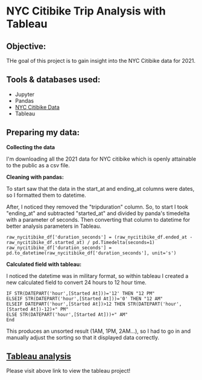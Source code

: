 # NYC Citibike Trip Analysis with Tableau

## Objective: 
THe goal of this project is to gain insight into the NYC Citibike data for 2021.

## Tools & databases used:
- Jupyter
- Pandas
- [NYC Citibike Data](https://ride.citibikenyc.com/system-data)
- Tableau

## Preparing my data:
 
**Collecting the data**

I'm downloading all the 2021 data for NYC citibike which is openly attainable to the public as a csv file.

**Cleaning with pandas:**

To start saw that the data in the start_at and ending_at columns were dates, so I formatted them to datetime.

After, I noticed they removed the "tripduration" column. So, to start I took "ending_at" and subtracted "started_at" and divided by panda's timedelta with a parameter of seconds. Then converting that column to datetime for better analysis parameters in Tableau.
```
raw_nycitibike_df['duration_seconds'] = (raw_nycitibike_df.ended_at - raw_nycitibike_df.started_at) / pd.Timedelta(seconds=1)
raw_nycitibike_df['duration_seconds'] = pd.to_datetime(raw_nycitibike_df['duration_seconds'], unit='s')
```

**Calculated field with tableau:**

I noticed the datetime was in military format, so within tableau I created a new calculated field to convert 24 hours to 12 hour time.
```
IF STR(DATEPART('hour',[Started At]))='12' THEN "12 PM"
ELSEIF STR(DATEPART('hour',[Started At]))='0' THEN "12 AM"
ELSEIF DATEPART('hour',[Started At])>12 THEN STR(DATEPART('hour',[Started At])-12)+" PM"
ELSE STR(DATEPART('hour',[Started At]))+" AM"
End
```
This produces an unsorted result (1AM, 1PM, 2AM...), so I had to go in and manually adjust the sorting so that it displayed data correctly.

## [Tableau analysis](https://public.tableau.com/app/profile/ryan.m.7482/viz/2021-Citibike-Analysis/Dashboard1)
Please visit above link to view the tableau project!
